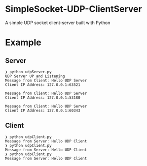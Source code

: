 # SimpleSocket-UDP-ClientServer
A simple UDP socket client-server built with Python

# Example
## Server
```
❯ python udpServer.py
UDP Server UP and Listening
Message from Client: Hello UDP Server
Client IP Address: 127.0.0.1:63521

Message from Client: Hello UDP Server
Client IP Address: 127.0.0.1:53180

Message from Client: Hello UDP Server
Client IP Address: 127.0.0.1:60343
```

## Client
```
❯ python udpClient.py
Message from Server: Hello UDP Client
❯ python udpClient.py
Message from Server: Hello UDP Client
❯ python udpClient.py
Message from Server: Hello UDP Client
```